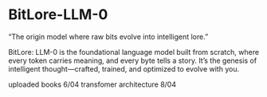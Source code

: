 # BitLore-LLM-0
“The origin model where raw bits evolve into intelligent lore.”


BitLore: LLM-0 is the foundational language model built from scratch, where every token carries meaning, and every byte tells a story. It’s the genesis of intelligent thought—crafted, trained, and optimized to evolve with you.

uploaded books 6/04
transfomer architecture 8/04
